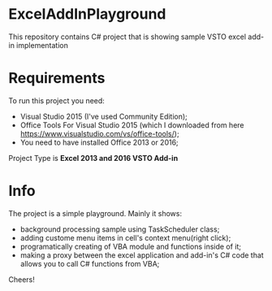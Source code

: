 # ExcelAddInPlayground
This repository contains C# project that is showing sample VSTO excel add-in implementation 

# Requirements
To run this project you need:
- Visual Studio 2015 (I've used Community Edition);
- Office Tools For Visual Studio 2015 (which I downloaded from here https://www.visualstudio.com/vs/office-tools/);
- You need to have installed Office 2013 or 2016;
    
Project Type is **Excel 2013 and 2016 VSTO Add-in**

# Info

The project is a simple playground.
Mainly it shows:
  - background processing sample using TaskScheduler class;
  - adding custome menu items in cell's context menu(right click);
  - programatically creating of VBA module and functions inside of it;
  - making a proxy between the excel application and add-in's C# code that allows you to call C# functions from VBA;
  
Cheers!
